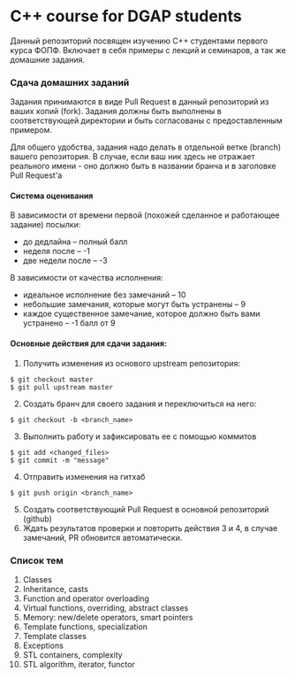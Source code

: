 # C++ course for DGAP students

Данный репозиторий посвящен изучению C++ студентами первого курса ФОПФ. Включает в себя примеры с лекций и семинаров, а так же домашние задания.

### Сдача домашних заданий

Задания принимаются в виде Pull Request в данный репозиторий из ваших копий (fork). Задания должны быть выполнены в соответствующей директории и быть согласованы с предоставленным примером. 

Для общего удобства, задания надо делать в отдельной ветке (branch) вашего репозитория. В случае, если ваш ник здесь не отражает реального имени - оно должно быть в названии бранча и в заголовке Pull Request'a

#### Система оценивания

В зависимости от времени первой (похожей сделанное и работающее задание) посылки:
* до дедлайна – полный балл
* неделя после – -1
* две недели после – -3

В зависимости от качества исполнения:
* идеальное исполнение без замечаний – 10
* небольшие замечания, которые могут быть устранены – 9
* каждое существенное замечание, которое должно быть вами устранено – -1 балл от 9

#### Основные действия для сдачи задания:

1. Получить изменения из основого upstream репозитория:
  ```
  $ git checkout master
  $ git pull upstream master
  ```
2. Создать бранч для своего задания и переключиться на него:
  ```
$ git checkout -b <branch_name>
  ```
3. Выполнить работу и зафиксировать ее с помощью коммитов
  ```
$ git add <changed_files>
$ git commit -m "message"
  ```
4. Отправить изменения на гитхаб
  ```
$ git push origin <branch_name>
  ```
5. Создать соответствующий Pull Request  в основной репозиторий (github)
6. Ждать результатов проверки и повторить действия 3 и 4, в случае замечаний, PR обновится автоматически.

### Список тем

1. Classes
2. Inheritance, casts
3. Function and operator overloading
4. Virtual functions, overriding, abstract classes
5. Memory: new/delete operators, smart pointers
6. Template functions, specialization
7. Template classes
8. Exceptions
9. STL containers, complexity
10. STL algorithm, iterator, functor

